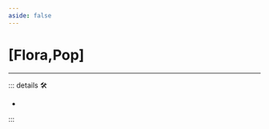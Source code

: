 ```yaml
---
aside: false
---
```

# <py>[Flora,Pop]</py>

---

<!-- =================================================== -->
<!-- =================================================== -->
<!-- =================================================== -->
<!-- =================================================== -->
<!-- =================================================== -->
::: details 🛠

-

:::
